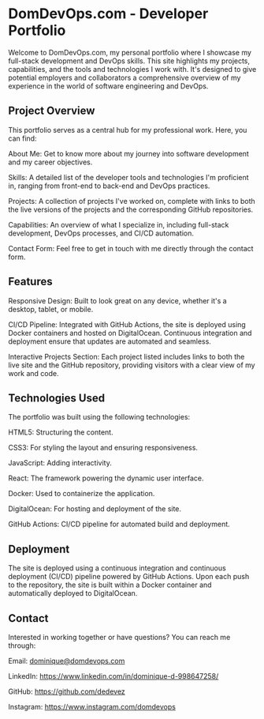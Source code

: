# DomDevOps.com - Developer Portfolio
Welcome to DomDevOps.com, my personal portfolio where I showcase my full-stack development and DevOps skills. This site highlights my projects, capabilities, and the tools and technologies I work with. It's designed to give potential employers and collaborators a comprehensive overview of my experience in the world of software engineering and DevOps.

## Project Overview
This portfolio serves as a central hub for my professional work. Here, you can find:

About Me: Get to know more about my journey into software development and my career objectives.

Skills: A detailed list of the developer tools and technologies I'm proficient in, ranging from front-end to back-end and DevOps practices.

Projects: A collection of projects I've worked on, complete with links to both the live versions of the projects and the corresponding GitHub repositories.

Capabilities: An overview of what I specialize in, including full-stack development, DevOps processes, and CI/CD automation.

Contact Form: Feel free to get in touch with me directly through the contact form.

## Features
Responsive Design: Built to look great on any device, whether it's a desktop, tablet, or mobile.

CI/CD Pipeline: Integrated with GitHub Actions, the site is deployed using Docker containers and hosted on DigitalOcean. Continuous integration and deployment ensure that updates are automated and seamless.

Interactive Projects Section: Each project listed includes links to both the live site and the GitHub repository, providing visitors with a clear view of my work and code.

## Technologies Used
The portfolio was built using the following technologies:

HTML5: Structuring the content.

CSS3: For styling the layout and ensuring responsiveness.

JavaScript: Adding interactivity.

React: The framework powering the dynamic user interface.

Docker: Used to containerize the application.

DigitalOcean: For hosting and deployment of the site.

GitHub Actions: CI/CD pipeline for automated build and deployment.

## Deployment
The site is deployed using a continuous integration and continuous deployment (CI/CD) pipeline powered by GitHub Actions. Upon each push to the repository, the site is built within a Docker container and automatically deployed to DigitalOcean.

## Contact
Interested in working together or have questions? You can reach me through:

Email: dominique@domdevops.com

LinkedIn: https://www.linkedin.com/in/dominique-d-998647258/

GitHub: https://github.com/dedevez

Instagram: https://www.instagram.com/domdevops
